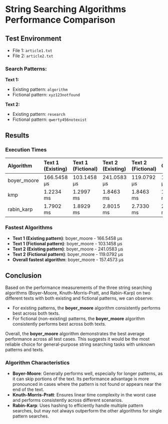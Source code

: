 # String Searching Algorithms Performance Comparison

## Test Environment

- File 1: `article1.txt`
- File 2: `article2.txt`

### Search Patterns:

**Text 1:**
- Existing pattern: `algorithm`
- Fictional pattern: `xyz123notfound`

**Text 2:**
- Existing pattern: `research`
- Fictional pattern: `qwerty456notexist`

## Results

### Execution Times

| Algorithm | Text 1 (Existing) | Text 1 (Fictional) | Text 2 (Existing) | Text 2 (Fictional) | Overall |
|:----------|:-----------------|:-------------------|:------------------|:-------------------|:--------|
| boyer_moore | 166.5458 µs | 103.1458 µs | 241.0583 µs | 119.0792 µs | 157.4573 µs |
| kmp | 1.2234 ms | 1.2997 ms | 1.8463 ms | 1.8463 ms | 1.5539 ms |
| rabin_karp | 1.7902 ms | 1.8929 ms | 2.8015 ms | 2.7330 ms | 2.3044 ms |

### Fastest Algorithms

- **Text 1 (Existing pattern)**: boyer_moore - 166.5458 µs
- **Text 1 (Fictional pattern)**: boyer_moore - 103.1458 µs
- **Text 2 (Existing pattern)**: boyer_moore - 241.0583 µs
- **Text 2 (Fictional pattern)**: boyer_moore - 119.0792 µs
- **Overall fastest algorithm**: boyer_moore - 157.4573 µs

## Conclusion

Based on the performance measurements of the three string searching algorithms (Boyer-Moore, Knuth-Morris-Pratt, and Rabin-Karp) on two different texts with both existing and fictional patterns, we can observe:

- For existing patterns, the **boyer_moore** algorithm consistently performs best across both texts.
- For fictional (non-existing) patterns, the **boyer_moore** algorithm consistently performs best across both texts.

Overall, the **boyer_moore** algorithm demonstrates the best average performance across all test cases. This suggests it would be the most reliable choice for general-purpose string searching tasks with unknown patterns and texts.

### Algorithm Characteristics

- **Boyer-Moore**: Generally performs well, especially for longer patterns, as it can skip portions of the text. Its performance advantage is more pronounced in cases where the pattern is not found or appears near the end of the text.
- **Knuth-Morris-Pratt**: Ensures linear time complexity in the worst case and performs consistently across different scenarios.
- **Rabin-Karp**: Uses hashing to efficiently handle multiple pattern searches, but may not always outperform the other algorithms for single pattern searches.
